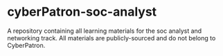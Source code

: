 # cyberPatron-soc-analyst
A repository containing all learning materials for the soc analyst and networking track. All materials are publicly-sourced and do not belong to CyberPatron.
